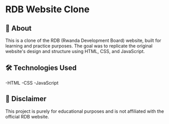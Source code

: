 # RDB Website Clone

## 📌 About
This is a clone of the RDB (Rwanda Development Board) website, built for learning and practice purposes. 
The goal was to replicate the original website's design and structure using HTML, CSS, and JavaScript.

## 🛠 Technologies Used
-HTML
-CSS
-JavaScript 

## 📌 Disclaimer
This project is purely for educational purposes and is not affiliated with the official RDB website.

